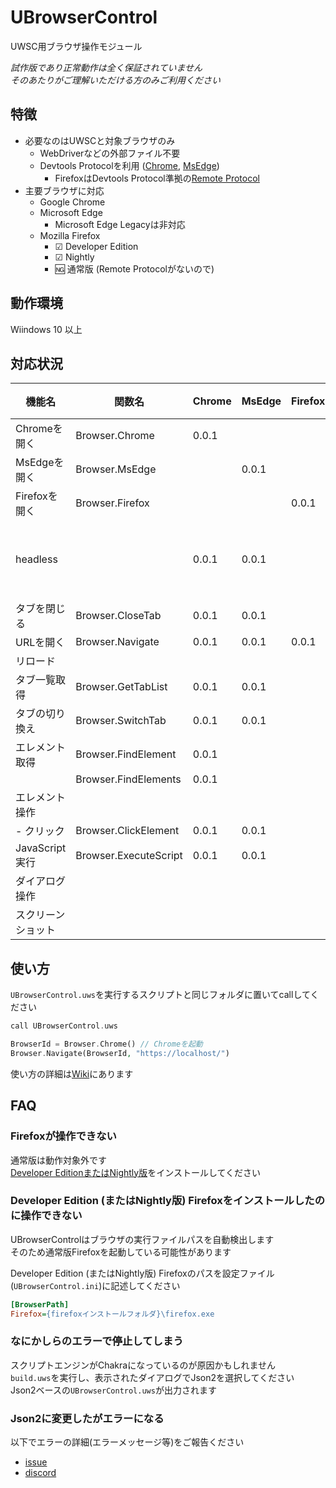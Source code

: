 UBrowserControl
====

UWSC用ブラウザ操作モジュール

*試作版であり正常動作は全く保証されていません*  
*そのあたりがご理解いただける方のみご利用ください*  

特徴
----

- 必要なのはUWSCと対象ブラウザのみ
    - WebDriverなどの外部ファイル不要
    - Devtools Protocolを利用 ([Chrome](https://chromedevtools.github.io/devtools-protocol/), [MsEdge](https://docs.microsoft.com/en-us/microsoft-edge/devtools-protocol-chromium/))
        - FirefoxはDevtools Protocol準拠の[Remote Protocol](https://firefox-source-docs.mozilla.org/remote/index.html)
- 主要ブラウザに対応
    - Google Chrome
    - Microsoft Edge
        - Microsoft Edge Legacyは非対応
    - Mozilla Firefox
        - ☑ Developer Edition
        - ☑ Nightly
        - 🆖 通常版 (Remote Protocolがないので)

動作環境
----

Wiindows 10 以上

対応状況
----

|       機能名       |        関数名         | Chrome | MsEdge | Firefox |    備考    |
|--------------------|-----------------------|--------|--------|---------|------------|
| Chromeを開く       | Browser.Chrome        | 0.0.1  |        |         |            |
| MsEdgeを開く       | Browser.MsEdge        |        | 0.0.1  |         |            |
| Firefoxを開く      | Browser.Firefox       |        |        | 0.0.1   |            |
| headless           |                       | 0.0.1  | 0.0.1  |         | 引数で指定 |
| タブを閉じる       | Browser.CloseTab      | 0.0.1  | 0.0.1  |         |            |
| URLを開く          | Browser.Navigate      | 0.0.1  | 0.0.1  | 0.0.1   |            |
| リロード           |                       |        |        |         |            |
| タブ一覧取得       | Browser.GetTabList    | 0.0.1  | 0.0.1  |         |            |
| タブの切り換え     | Browser.SwitchTab     | 0.0.1  | 0.0.1  |         |            |
| エレメント取得     | Browser.FindElement   | 0.0.1  |        |         |            |
|                    | Browser.FindElements  | 0.0.1  |        |         |            |
| エレメント操作     |                       |        |        |         |            |
| - クリック         | Browser.ClickElement  | 0.0.1  | 0.0.1  |         |            |
| JavaScript実行     | Browser.ExecuteScript | 0.0.1  | 0.0.1  |         |            |
| ダイアログ操作     |                       |        |        |         |            |
| スクリーンショット |                       |        |        |         |            |

使い方
----

`UBrowserControl.uws`を実行するスクリプトと同じフォルダに置いてcallしてください

```php
call UBrowserControl.uws

BrowserId = Browser.Chrome() // Chromeを起動
Browser.Navigate(BrowserId, "https://localhost/")
```

使い方の詳細は[Wiki](https://github.com/stuncloud/UBrowserControl/wiki)にあります

FAQ
----

### Firefoxが操作できない

通常版は動作対象外です  
[Developer EditionまたはNightly版](https://www.mozilla.org/ja/firefox/channel/desktop/)をインストールしてください

### Developer Edition (またはNightly版) Firefoxをインストールしたのに操作できない

UBrowserControlはブラウザの実行ファイルパスを自動検出します  
そのため通常版Firefoxを起動している可能性があります  

Developer Edition (またはNightly版) Firefoxのパスを設定ファイル(`UBrowserControl.ini`)に記述してください

```ini
[BrowserPath]
Firefox={firefoxインストールフォルダ}\firefox.exe
```

### なにかしらのエラーで停止してしまう

スクリプトエンジンがChakraになっているのが原因かもしれません  
`build.uws`を実行し、表示されたダイアログでJson2を選択してください  
Json2ベースの`UBrowserControl.uws`が出力されます

### Json2に変更したがエラーになる

以下でエラーの詳細(エラーメッセージ等)をご報告ください

- [issue](https://github.com/stuncloud/UBrowserControl/issues)
- [discord](https://discord.gg/fw7PwQuYvs)

